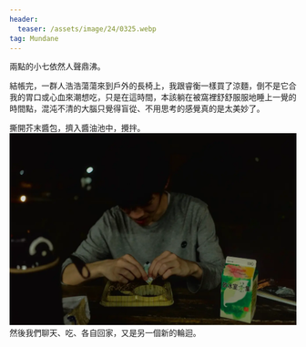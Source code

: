 ```yaml
---
header:
  teaser: /assets/image/24/0325.webp
tag: Mundane
---
```

兩點的小七依然人聲鼎沸。

結帳完，一群人浩浩蕩蕩來到戶外的長椅上，我跟睿衡一樣買了涼麵，倒不是它合我的胃口或心血來潮想吃，只是在這時間，本該躺在被窩裡舒舒服服地睡上一覺的時間點，混沌不清的大腦只覺得盲從、不用思考的感覺真的是太美妙了。

撕開芥末醬包，擠入醬油池中，攪拌。
![Midnight snack](/assets/image/24/0325.webp)
然後我們聊天、吃、各自回家，又是另一個新的輪迴。
